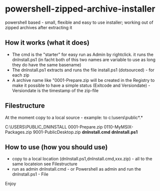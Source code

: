 # powershell-zipped-archive-installer
powershell based - small, flexible and easy to use installer; working out of zipped archives after extracting it


## How it works (what it does)
- The cmd is the "starter" for easy run as Admin by rightclick. it runs the dnInstall.ps1 (in facht both of this two names are variable to use as long they do have the same basename)
- The dnInstall.ps1 extracts and runs the file install.ps1 (dotsourced) - for each zip
- A archive name like "0001-Prepare.zip will be created in the Registry to make it possible to have a simple status (Exitcode and Versiondate) - Versiondate is the timestamp of the zip-file


## Filestructure
At the moment copy to a local source - example: to c:\users\public\*.*

C:\USERS\PUBLIC\_DNINSTALL
    0001-Prepare.zip
    0110-MyMSIX-Packages.zip
    9001-PublicDesktop.zip
    **dnInstall.cmd**
    **dnInstall.ps1**


## How to use (how you should use)
- copy to a local location (dnInstall.ps1,dnInstall.cmd,xxx.zip) - all to the same locateion see Filestructure
- run as admin dnInstall.cmd - or Powershell as admin and run the dnInstall.ps1 - File

Enjoy
